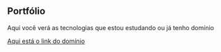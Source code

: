 ## Portfólio
<p>Aqui você verá as tecnologias que estou estudando ou já tenho domínio</p>
<a href="https://mario-leandro.netlify.app/" target="_blank">Aqui está o link do domínio</a>
